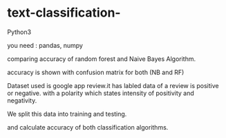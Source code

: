 # text-classification-


Python3

you need : pandas, numpy

comparing accuracy of random forest and Naive Bayes Algorithm.


accuracy is shown with confusion matrix for both (NB and RF)


Dataset used is google app review.it has labled data of a review is positive or negative. with a polarity which states intensity of positivity and negativity.

We split this data into training and testing. 

and calculate accuracy of both classification algorithms.

